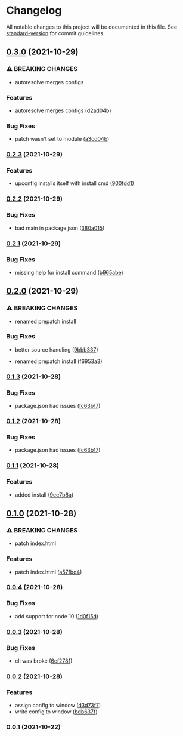 # Changelog

All notable changes to this project will be documented in this file. See [standard-version](https://github.com/conventional-changelog/standard-version) for commit guidelines.

## [0.3.0](https://github.com/jakobrosenberg/upconfig/compare/v0.2.3...v0.3.0) (2021-10-29)


### ⚠ BREAKING CHANGES

* autoresolve merges configs

### Features

* autoresolve merges configs ([d2ad04b](https://github.com/jakobrosenberg/upconfig/commit/d2ad04b3ed5dfb5bbe8ded07404ce9ac099ba3d4))


### Bug Fixes

* patch wasn't set to module ([a3cd04b](https://github.com/jakobrosenberg/upconfig/commit/a3cd04b0114e34544bf98aecfb239b5e49595b58))

### [0.2.3](https://github.com/jakobrosenberg/upconfig/compare/v0.2.2...v0.2.3) (2021-10-29)


### Features

* upconfig installs itself with install cmd ([900fdd1](https://github.com/jakobrosenberg/upconfig/commit/900fdd1e8372f24db54c3cd05d224fb08e2a1636))

### [0.2.2](https://github.com/jakobrosenberg/upconfig/compare/v0.2.1...v0.2.2) (2021-10-29)


### Bug Fixes

* bad main in package.json ([380a015](https://github.com/jakobrosenberg/upconfig/commit/380a015b6fb0ff63910986b478fa25521276d702))

### [0.2.1](https://github.com/jakobrosenberg/upconfig/compare/v0.2.0...v0.2.1) (2021-10-29)


### Bug Fixes

* missing help for install command ([b965abe](https://github.com/jakobrosenberg/upconfig/commit/b965abee2b93e96214ca49b7b1ecd5ab3ec813fa))

## [0.2.0](https://github.com/jakobrosenberg/upconfig/compare/v0.1.3...v0.2.0) (2021-10-29)


### ⚠ BREAKING CHANGES

* renamed prepatch install

### Bug Fixes

* better source handling ([9bbb337](https://github.com/jakobrosenberg/upconfig/commit/9bbb337f64f558f5af8b62e5fe93fa3fd46be169))


* renamed prepatch install ([f6953a3](https://github.com/jakobrosenberg/upconfig/commit/f6953a3bbddc803cc10920357ffd319fb57f516c))

### [0.1.3](https://github.com/jakobrosenberg/upconfig/compare/v0.1.1...v0.1.3) (2021-10-28)


### Bug Fixes

* package.json had issues ([fc63b17](https://github.com/jakobrosenberg/upconfig/commit/fc63b17d35d38e570cd02cddb52fcb2bfbc4c098))

### [0.1.2](https://github.com/jakobrosenberg/upconfig/compare/v0.1.1...v0.1.2) (2021-10-28)


### Bug Fixes

* package.json had issues ([fc63b17](https://github.com/jakobrosenberg/upconfig/commit/fc63b17d35d38e570cd02cddb52fcb2bfbc4c098))

### [0.1.1](https://github.com/jakobrosenberg/upconfig/compare/v0.1.0...v0.1.1) (2021-10-28)


### Features

* added install ([9ee7b8a](https://github.com/jakobrosenberg/upconfig/commit/9ee7b8aeb597404d2f2f622228283856b26e6123))

## [0.1.0](https://github.com/jakobrosenberg/upconfig/compare/v0.0.4...v0.1.0) (2021-10-28)


### ⚠ BREAKING CHANGES

* patch index.html

### Features

* patch index.html ([a57fbd4](https://github.com/jakobrosenberg/upconfig/commit/a57fbd4c6a3919999476272df4ffc5242db057b5))

### [0.0.4](https://github.com/jakobrosenberg/upconfig/compare/v0.0.3...v0.0.4) (2021-10-28)


### Bug Fixes

* add support for node 10 ([1d0f15d](https://github.com/jakobrosenberg/upconfig/commit/1d0f15d0676fd46a79134448456e6d62896ffbe2))

### [0.0.3](https://github.com/jakobrosenberg/upconfig/compare/v0.0.2...v0.0.3) (2021-10-28)


### Bug Fixes

* cli was broke ([6cf2781](https://github.com/jakobrosenberg/upconfig/commit/6cf27814aa46a8c98f162ba7bb662b656f69d6ae))

### [0.0.2](https://github.com/jakobrosenberg/upconfig/compare/v0.0.1...v0.0.2) (2021-10-28)


### Features

* assign config to window ([d3d73f7](https://github.com/jakobrosenberg/upconfig/commit/d3d73f7c601400f9b9a1dc153403d809dd592edf))
* write config to window ([bdb637f](https://github.com/jakobrosenberg/upconfig/commit/bdb637f9858f392d3e49b311647d4d5bbd26630c))

### 0.0.1 (2021-10-22)
